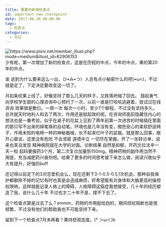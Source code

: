 ```yaml
---
title: 重要的新增检查点
id: important-new-checkpoint
date: 2017-06-30 00:00:00
tags:
  - 检查点
categories:
  - 日记
---
```

<img src="/2017/06/30/34/62906153_p0.jpg" alt="https://www.pixiv.net/member_illust.php?mode=medium&amp;illust_id=62906153" title="千夜QY3S id=49170305">
少有呢，第一次增加了新的检查点，这是在历程的中点，今年的中点，果的第20年的中点。

诶 说到为什么要来这么一出，ひ•み•つ）人总有点小秘密什么的吧(•ω<)，不过就是定了，下定决定要改变这一切了。

月初条纹果上线了，好像坚持了那么几天的样子，又跌落坍缩了回去。
鼓起勇气向学校学生部的心理咨询中心预约了一次，以前一直是打哈哈逃避着，尝试过在线咨询 效果很是敷衍。一周一次 每次一小时，至少7个聊程，不过没有坚持多久。总共就天时地利人和去了两次，作用还是挺起效的呢。在咨询师面前隐藏住内心的想法也是一番考验。似乎在桌子的花盆上见到了两年前第一次进宫的时候插在里面的那只写不出来的掉笔珠的自动笔。环境也是几年没有变，橙色安心的柔软舒适椅子，作用未知的电椅一样的神秘器械，长不起来烂叶子的盆栽。就是那么回事，敞开心扉谈，这里没有危险 不会泄密 道德中立 一切尽在掌握。开了一张转诊单，说来也真没发现 精神病院就在大学的对面。诊断结果 自然是抑郁，开药文拉法辛一天一粒 起码要服药3个月，第二次复诊加量到150mg。精神药物的副作用当然不用提，充当减肥药兴奋剂吧。给果了更多的时间思考接下来怎么做，阅读兴致似乎大有提升，好强的buff

还记得以前定下的3次恋爱机会么，现在还剩下3-1-0.5-0.5,1次机会，那种自我保护都删除不掉的记忆有时也真是会造成麻烦，好希望能有对身体和大脑更高的操控权限呐，这样就能记录人格上的障碍，人格障碍这癌症我想接受，几十年的经历塑造了我，说什么几十年 不过也才二十年不是，撑不下去了。

这个检查点算是过去了么？emmm，药物的作用挺给劲的，期间烦扰阻断也是很频繁，不过没有他们的帮助我也不可能坚持下来。

留到下一个检查点7月末再看？果持悲观态度。(* ＞ω＜)b

